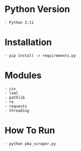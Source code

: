 # Python Version
    - Python 3.11

# Installation
    - pip install -r requirements.py
    
# Modules
    - csv
    - lxml
    - pathlib
    - re
    - requests
    - threading

# How To Run
    - python pba_scraper.py
